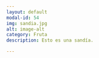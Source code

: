 ```yaml
---
layout: default
modal-id: 54
img: sandia.jpg
alt: image-alt
category: Fruta
description: Esto es una sandía.

---
```

